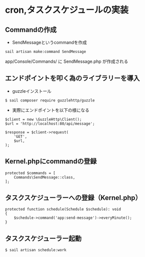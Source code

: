 # cron,タスクスケジュールの実装

## Commandの作成
- SendMessageというcommandを作成
```
sail artisan make:command SendMessage
```
app/Console/Commands/ に SendMessage.php が作成される


## エンドポイントを叩く為のライブラリーを導入
- guzzleインストール
```
$ sail composer require guzzlehttp/guzzle
```

- 実際にエンドポイントを以下の様になる
```
$client = new \GuzzleHttp\Client();
$url = 'http://localhost:80/api/message';

$response = $client->request(
    'GET',
    $url,
);
```

## Kernel.phpにcommandの登録
```
protected $commands = [
    Commands\SendMessage::class,
];
```

## タスクスケジューラーへの登録（Kernel.php）
```
protected function schedule(Schedule $schedule): void
{
    $schedule->command('app:send-message')->everyMinute();
}
```


## タスクスケジューラー起動
```
$ sail artisan schedule:work
```
